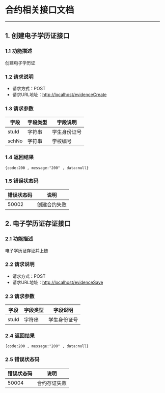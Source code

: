 # 合约相关接口文档
---
## 1.  创建电子学历证接口
### 1.1  功能描述
创建电子学历证
### 1.2  请求说明
+ 请求方式：POST
+ 请求URL地址：<http://localhost/evidenceCreate>
### 1.3  请求参数
| 字段 | 字段类型 | 字段说明 |
| ---- | ---- | ---- |
| stuId | 字符串 | 学生身份证号 |
| schNo | 字符串 | 学校编号 |
### 1.4  返回结果
    {code:200 , message:"200" , data:null}
### 1.5  错误状态码
| 错误状态码 | 说明 |
| ----  | ---- |
| 50002 | 创建合约失败 |
## 2.  电子学历证存证接口
### 2.1  功能描述
电子学历证存证并上链
### 2.2  请求说明
+ 请求方式：POST
+ 请求URL地址：<http://localhost/evidenceSave>
### 2.3  请求参数
| 字段 | 字段类型 | 字段说明 |
| ---- | ---- | ---- |
| stuId | 字符串 | 学生身份证号 |
### 2.4  返回结果
    {code:200 , message:"200" , data:null}
### 2.5  错误状态码
| 错误状态码 | 说明 |
| ----  | ---- |
| 50004 | 合约存证失败 |
